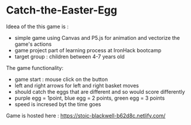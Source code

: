 # Catch-the-Easter-Egg

Ideea of the this game is :
- simple game using Canvas and P5.js for animation and vectorize the game's actions
- game project  part of learning process at IronHack bootcamp
- target group : children between 4-7 years old

The game functionality:

- game start : mouse click on the <start> button
- left and right arrows for left and right basket moves 
- should catch the eggs that are different and so would score differently
- purple egg = 1point, blue egg = 2 points, green egg = 3 points
- speed is incresed byt the time goes 
 
Game is hosted here : https://stoic-blackwell-b62d8c.netlify.com/
